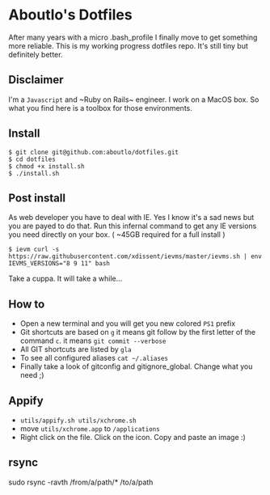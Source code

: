 # Aboutlo's Dotfiles

After many years with a micro .bash_profile I finally move to get something more reliable.
This is my working progress dotfiles repo. It's still tiny but definitely better.

## Disclaimer
I'm a `Javascript` and ~Ruby on Rails~ engineer. I work on a MacOS box.
So what you find here is a toolbox for those environments.

## Install

    $ git clone git@github.com:aboutlo/dotfiles.git
    $ cd dotfiles
    $ chmod +x install.sh
    $ ./install.sh

## Post install

As web developer you have to deal with IE. Yes I know it's a sad news but you are payed to do that.
Run this infernal command to get any IE versions you need directly on your box. ( ~45GB required for a full install )

    $ ievm curl -s https://raw.githubusercontent.com/xdissent/ievms/master/ievms.sh | env IEVMS_VERSIONS="8 9 11" bash

Take a cuppa. It will take a while...

## How to

- Open a new terminal and you will get you new colored `PS1` prefix
- Git shortcuts are based on `g` it means git follow by the first letter of the command  `c`. it means `git commit --verbose`
- All GIT shortcuts are listed by `gla`
- To see all configured aliases `cat ~/.aliases`
- Finally take a look of gitconfig and gitignore_global. Change what you need ;)

## Appify
 
- `utils/appify.sh utils/xchrome.sh`
- move `utils/xchrome.app` to `/applications`
- Right click on the file. Click on the icon. Copy and paste an image :)

## rsync

sudo rsync -ravth /from/a/path/* /to/a/path


